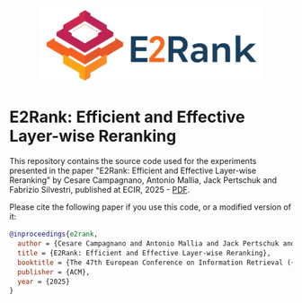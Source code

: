 <p align="center">
    <img width="400px" src="e2rank-logo.png" />
</p>


# E2Rank: Efficient and Effective Layer-wise Reranking

This repository contains the source code used for the experiments presented in the paper "E2Rank: Efficient and Effective Layer-wise Reranking" by Cesare Campagnano, Antonio Mallia, Jack Pertschuk and Fabrizio Silvestri, published at ECIR, 2025 - [PDF](./E2Rank.pdf). 


Please cite the following paper if you use this code, or a modified version of it:

```bibtex
@inproceedings{e2rank,
  author = {Cesare Campagnano and Antonio Mallia and Jack Pertschuk and Fabrizio Silvestri},
  title = {E2Rank: Efficient and Effective Layer-wise Reranking},
  booktitle = {The 47th European Conference on Information Retrieval ({ECIR})},
  publisher = {ACM},
  year = {2025}
}
```
